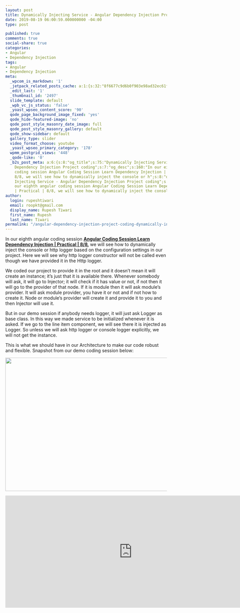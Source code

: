 ```yaml
---
layout: post
title: Dynamically Injecting Service - Angular Dependency Injection Project coding
date: 2019-08-19 06:00:59.000000000 -04:00
type: post

published: true
comments: true
social-share: true
categories:
- Angular
- Dependency Injection
tags:
- Angular
- Dependency Injection
meta:
  _wpcom_is_markdown: '1'
  _jetpack_related_posts_cache: a:1:{s:32:"8f6677c9d6b0f903e98ad32ec61f8deb";a:2:{s:7:"expires";i:1610275018;s:7:"payload";a:3:{i:0;a:1:{s:2:"id";i:2511;}i:1;a:1:{s:2:"id";i:2499;}i:2;a:1:{s:2:"id";i:2508;}}}}
  _edit_last: '1'
  _thumbnail_id: '2497'
  slide_template: default
  _wpb_vc_js_status: 'false'
  _yoast_wpseo_content_score: '90'
  qode_page_background_image_fixed: 'yes'
  qode_hide-featured-image: 'no'
  qode_post_style_masonry_date_image: full
  qode_post_style_masonry_gallery: default
  qode_show-sidebar: default
  gallery_type: slider
  video_format_choose: youtube
  _yoast_wpseo_primary_category: '178'
  wpmm_postgrid_views: '448'
  _qode-like: '0'
  _b2s_post_meta: a:6:{s:8:"og_title";s:75:"Dynamically Injecting Service - Angular
    Dependency Injection Project coding";s:7:"og_desc";s:160:"In our eighth angular
    coding session Angular Coding Session Learn Dependency Injection | Practical |
    8/8, we will see how to dynamically inject the console or h";s:8:"og_image";s:70:"https://blog.rupeshtiwari.com/wp-content/uploads/2019/07/RUPESH-95.png";s:10:"card_title";s:75:"Dynamically
    Injecting Service - Angular Dependency Injection Project coding";s:9:"card_desc";s:160:"In
    our eighth angular coding session Angular Coding Session Learn Dependency Injection
    | Practical | 8/8, we will see how to dynamically inject the console or h";s:10:"card_image";s:70:"https://blog.rupeshtiwari.com/wp-content/uploads/2019/07/RUPESH-95.png";}
author:
  login: rupeshtiwari
  email: roopkt@gmail.com
  display_name: Rupesh Tiwari
  first_name: Rupesh
  last_name: Tiwari
permalink: "/angular-dependency-injection-project-coding-dynamically-injecting-service/"
---
```

<p>In our eighth angular coding session <strong><a href="https://www.youtube.com/watch?v=triCx8mDfZA&amp;list=PLZed_adPqIJrQ5uFoaQg8P_fDNGjpeSRH&amp;index=35" target="_blank" rel="noopener noreferrer">Angular Coding Session Learn Dependency Injection | Practical | 8/8</a><em>, </em></strong>we will see how to dynamically inject the console or http logger based on the configuration settings in our project. Here we will see why http logger constructor will not be called even though we have provided it in the Http logger.</p>
<p>We coded our project to provide it in the root and it doesn’t mean it will create an instance; it’s just that it is available there. Whenever somebody will ask, it will go to Injector; it will check if it has value or not, if not then it will go to the provider of that node. If it is module then it will ask module’s provider. It will ask module provider, you have it or not and if not how to create it. Node or module’s provider will create it and provide it to you and then Injector will use it.</p>
<p>But in our demo session if anybody needs logger, it will just ask Logger as base class. In this way we made service to be initialized whenever it is asked. If we go to the line item component, we will see there it is injected as Logger. So unless we will ask http logger or console logger explicitly, we will not get the instance.</p>
<p>This is what we should have in our Architecture to make our code robust and flexible. Snapshot from our demo coding session below:</p>
<p><img class="alignnone size-full wp-image-2515" src="{{ site.baseurl }}/assets/2019/08/DI_Coding_8.png" alt="" width="790" height="416" /></p>
<p><iframe src="https://www.youtube.com/embed/triCx8mDfZA" width="790" height="350" frameborder="0" allowfullscreen="allowfullscreen"><span data-mce-type="bookmark" style="display: inline-block; width: 0px; overflow: hidden; line-height: 0;" class="mce_SELRES_start">﻿</span></iframe></p>
